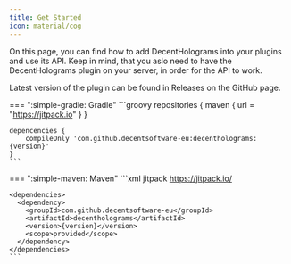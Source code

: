 ```yaml
---
title: Get Started
icon: material/cog
---
```


On this page, you can find how to add DecentHolograms into your plugins and use its API. Keep in mind, that you aslo need to have the DecentHolograms plugin on your server, in order for the API to work.

Latest version of the plugin can be found in Releases on the GitHub page.

=== ":simple-gradle: Gradle"
    ```groovy
    repositories {
        maven { url = "https://jitpack.io" }
    }
    
    depencencies {
        compileOnly 'com.github.decentsoftware-eu:decentholograms:{version}'
    }
    ```
=== ":simple-maven: Maven"
    ```xml
    <repositories>
      <repository>
        <id>jitpack</id>
        <url>https://jitpack.io/</url>
      </repository>
    </repositories>
    
    <dependencies>
      <dependency>
        <groupId>com.github.decentsoftware-eu</groupId>
        <artifactId>decentholograms</artifactId>
        <version>{version}</version>
        <scope>provided</scope>
      </dependency>
    </dependencies>
    ```